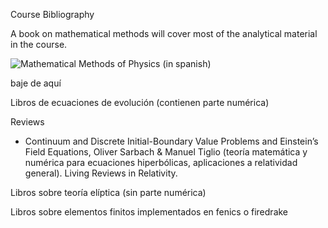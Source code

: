 Course Bibliography

A book on mathematical methods will cover most of the analytical material in the course.

![Mathematical Methods of Physics (in spanish)]()


 
baje de aquí

Libros de ecuaciones de evolución (contienen parte numérica)




Reviews
- Continuum and Discrete Initial-Boundary Value Problems and Einstein’s Field Equations, Oliver Sarbach & Manuel Tiglio (teoría matemática y numérica para ecuaciones hiperbólicas, aplicaciones a relatividad general). Living Reviews in Relativity.





Libros sobre teoría elíptica (sin parte numérica)





Libros sobre elementos finitos implementados en fenics o firedrake





